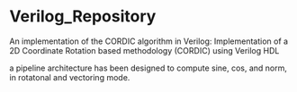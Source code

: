 # Verilog_Repository

An implementation of the CORDIC algorithm in Verilog: Implementation of a 2D Coordinate Rotation based methodology (CORDIC) using Verilog HDL

a pipeline architecture has been designed to compute sine, cos, and norm, in rotatonal and vectoring mode.
